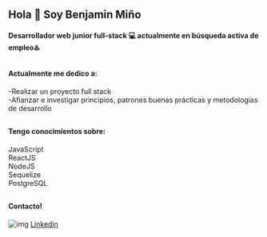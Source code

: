 ## Hola 👋 Soy Benjamin Miño
#### Desarrollador web junior full-stack 💻 actualmente en búsqueda activa de empleo♨️
##
#### Actualmente me dedico a:
-Realizar un proyecto full stack <br>
-Afianzar e investigar principios, patrones buenas prácticas y metodologías de desarrollo <br>
##
#### Tengo conocimientos sobre:
JavaScript <br>
ReactJS <br>
NodeJS <br>
Sequelize <br>
PostgreSQL <br>
##
#### Contacto!
![img](https://www.clipartmax.com/png/small/105-1051401_hats-off-to-the-milliners-of-the-kentucky-derby-linkedin-social-media.png) [Linkedin](https://www.linkedin.com/in/benjamin-mi%C3%B1o-814842170/)
